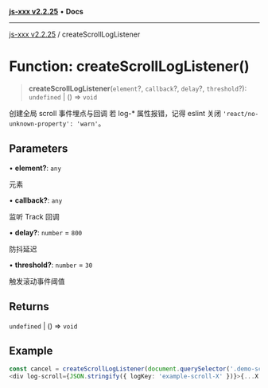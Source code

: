 [**js-xxx v2.2.25**](../README.md) • **Docs**

***

[js-xxx v2.2.25](../README.md) / createScrollLogListener

# Function: createScrollLogListener()

> **createScrollLogListener**(`element`?, `callback`?, `delay`?, `threshold`?): `undefined` \| () => `void`

创建全局 scroll 事件埋点与回调
若 log-* 属性报错，记得 eslint 关闭 `'react/no-unknown-property': 'warn'`。

## Parameters

• **element?**: `any`

元素

• **callback?**: `any`

监听 Track 回调

• **delay?**: `number` = `800`

防抖延迟

• **threshold?**: `number` = `30`

触发滚动事件阈值

## Returns

`undefined` \| () => `void`

## Example

```ts
const cancel = createScrollLogListener(document.querySelector('.demo-scroll-dom'), (event, eventKey, data) => console.log({ event, eventKey, data })); /// 页面加载完成后创建监听器，取消监听器 cancel(); 。
<div log-scroll={JSON.stringify({ logKey: 'example-scroll-X' })}>{...X 滚动埋点元素...}</div> /// 滚动埋点元素
```
